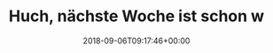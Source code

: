 ---
retweeted: false
source: <a href="http://twitter.com" rel="nofollow">Twitter Web Client</a>
entities:
  hashtags: []
  symbols: []
  user_mentions:
  - name: RubyShift München
    screen_name: muc_rubyshift
    indices:
    - '37'
    - '51'
    id_str: '511750727'
    id: '511750727'
  urls:
  - url: https://t.co/Yqj3Z2fWRl
    expanded_url: https://twitter.com/muc_rubyshift/status/1037617506570133504
    display_url: twitter.com/muc_rubyshift/…
    indices:
    - '53'
    - '76'
display_text_range:
- '0'
- '76'
favorite_count: '0'
id_str: '1037630928883990528'
truncated: false
retweet_count: '0'
id: '1037630928883990528'
possibly_sensitive: false
created_at: Thu Sep 06 09:17:46 +0000 2018
favorited: false
full_text: Huch, nächste Woche ist schon wieder [@muc_rubyshift](https://twitter.com/muc_rubyshift)!
lang: de
quote_url: https://twitter.com/muc_rubyshift/status/1037617506570133504
tags:
- pesos:twitter
date: '2018-09-06T09:17:46+00:00'
src: https://twitter.com/bascht/status/1037630928883990528
original_url: https://twitter.com/bascht/status/1037630928883990528
type: twitter_tweet
text: Huch, nächste Woche ist schon wieder [@muc_rubyshift](https://twitter.com/muc_rubyshift)!
title: Huch, nächste Woche ist schon w

---